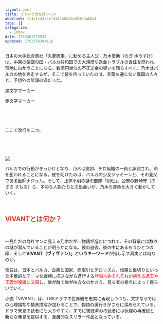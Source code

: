 ```yaml
---
layout: post
title: そういう力を持ってい
abbrlink: fc1c1c41a4cf4144a83dbe653bda65a1
tags: []
categories:
  - Inbox
date: 1753303775932
updated: 1753356304116
---
```


日本の大手総合商社「丸菱商事」に勤める主人公・乃木憂助（のぎ ゆうすけ）は、中東の架空の国・バルカ共和国での大規模な送金トラブルの責任を問われ、現地に向かうことになる。数億円単位の不正送金の疑いを晴らすべく、乃木はバルカの地を奔走するが、そこで彼を待っていたのは、言葉も通じない異国の人々と、予想外の陰謀の渦だった。

<span class="custom-highlight-black"> 黒文字マーカー</span>

<span class="custom-highlight"> 赤文字マーカー</span>

 

 

ここで改行を二つ。

 

 

![](/resources/071faf6b76c9428198e31e0bffd4efd9.png)

バルカでの行動がきっかけとなり、乃木は突如、テロ組織の一員と誤認され、命を狙われることになる。彼を助けたのは、バルカの少女ジャミーンと、その養父である医師ナジュム。そして、正体不明の謎の部隊「別班」、公安の野崎守（のざき まもる）ら、多彩な人物たちとの出会いが、乃木の運命を大きく動かしていく。

 

## <span style="color: rgb(224, 62, 45);">VIVANTとは何か？</span>

 

一見ただの商社マンに見える乃木だが、物語が進むにつれて、その背景には数々の謎が潜んでいることが明らかになる。彼の過去、彼の中にあるもうひとつの顔、そして**VIVANT（ヴィヴァン）」というキーワード**が指し示す真実とは何なのか。

物語は、日本とバルカ、企業と国家、商取引とテロリズム、信頼と裏切りといった多層的なテーマを縦横に描きながら進行する<span style="color: red;">登場人物それぞれが抱える過去や正義が複雑に交錯</span>し、誰が敵で誰が味方なのかさえ、見る者の視点によって揺らいでいく。

小説『VIVANT』は、TBSドラマの世界観を忠実に再現しつつも、文字ならではの心理描写や情景描写が加わることで、物語の奥行きがさらに深められている。ドラマ未見の読者にも入りやすく、すでに視聴済みの読者には伏線の再確認と新たな発見を提供する、重層的なスリラー作品となっている。
